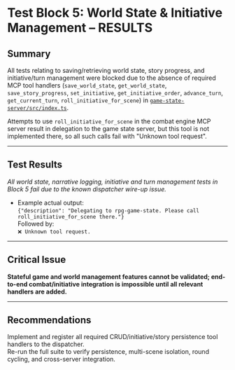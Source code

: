 # Test Block 5: World State & Initiative Management – RESULTS

## Summary
All tests relating to saving/retrieving world state, story progress, and initiative/turn management were blocked due to the absence of required MCP tool handlers (`save_world_state`, `get_world_state`, `save_story_progress`, `set_initiative`, `get_initiative_order`, `advance_turn`, `get_current_turn`, `roll_initiative_for_scene`) in [`game-state-server/src/index.ts`](game-state-server/src/index.ts).

Attempts to use `roll_initiative_for_scene` in the combat engine MCP server result in delegation to the game state server, but this tool is not implemented there, so all such calls fail with "Unknown tool request".

---

## Test Results

_All world state, narrative logging, initiative and turn management tests in Block 5 fail due to the known dispatcher wire-up issue._

- Example actual output:  
  `{"description": "Delegating to rpg-game-state. Please call roll_initiative_for_scene there."}`  
  Followed by:  
  `❌ Unknown tool request.`

---

## Critical Issue

**Stateful game and world management features cannot be validated; end-to-end combat/initiative integration is impossible until all relevant handlers are added.**

---

## Recommendations

Implement and register all required CRUD/initiative/story persistence tool handlers to the dispatcher.  
Re-run the full suite to verify persistence, multi-scene isolation, round cycling, and cross-server integration.